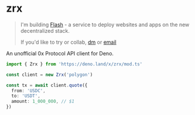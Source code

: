 # zrx

> I'm building [Flash](https://flash-dev.vercel.app) - a service to deploy websites and apps on the new decentralized stack.
>
> If you'd like to try or collab, [dm](https://t.me/v_1rtl) or [email](mailto:yo@v1rtl.site)

An unofficial 0x Protocol API client for Deno.

```ts
import { Zrx } from 'https://deno.land/x/zrx/mod.ts'

const client = new Zrx('polygon')

const tx = await client.quote({
  from: 'USDC',
  to: 'USDT',
  amount: 1_000_000, // $1
})
```
